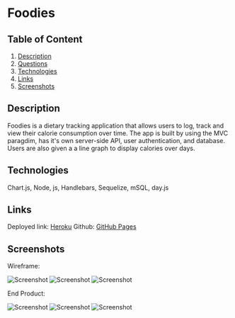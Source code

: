 # Foodies

## Table of Content 
1. [Description](#description)
2. [Questions](#questions)
3. [Technologies](#technologies)
4. [Links](#link)
5. [Screenshots](#screenshots)

<a name = "description"></a>
## Description
Foodies is a dietary tracking application that allows users to log, track and view their calorie consumption over time. The app is built by using the MVC paragdim, has it's own server-side API, user authentication, and  database. Users are also given a a line graph to display calories over days.

<a name = "technologies"></a>
## Technologies
Chart.js, Node, js, Handlebars, Sequelize, mSQL, day.js

<a name = "link"></a>
## Links
Deployed link: [Heroku]( https://foodies-project2.herokuapp.com/)
Github: [GitHub Pages](https://github.com/APisDriven/foodies)

<a name = "screenshots"></a>
## Screenshots
Wireframe:

![Screenshot](/Assets/images/Password.jpeg)
![Screenshot](/Assets/images/Dashboard.jpeg)
![Screenshot](/Assets/images/Daily%20Consumption.jpeg)

End Product:

![Screenshot](/Assets/images/login%20.png)
![Screenshot](./Assets/images/Screen%20Shot%202023-01-09%20at%201.52.22%20PM.png)
![Screenshot](./Assets/images/daily%20consumption%20.png)


